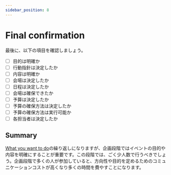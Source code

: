```yaml
---
sidebar_position: 8
---
```


# Final confirmation

最後に、以下の項目を確認しましょう。

- [ ] 目的は明確か
- [ ] 行動指針は決定したか
- [ ] 内容は明確か
- [ ] 会場は決定したか
- [ ] 日程は決定したか
- [ ] 会場は確保できたか
- [ ] 予算は決定したか
- [ ] 予算の確保方法は決定したか
- [ ] 予算の確保方法は実行可能か
- [ ] 各担当者は決定したか

## Summary

[What you want to do](./want-to-do)の繰り返しになりますが、企画段階ではイベントの目的や内容を明確にすることが重要です。この段階では、ごく少人数で行うべきでしょう。企画段階で多くの人が参加していると、方向性や目的を定めるためのコミュニケーションコストが高くなり多くの時間を費やすことになります。
